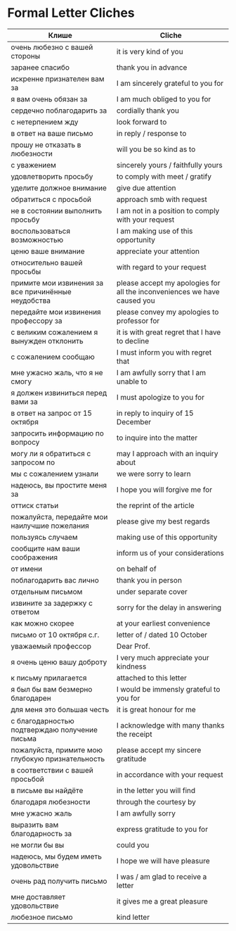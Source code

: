 # Formal Letter Cliches

Клише | Cliche
----- | ------
очень любезно с вашей стороны | it is very kind of you
заранее спасибо | thank you in advance
искренне признателен вам за | I am sincerely grateful to you for
я вам очень обязан за | I am much obliged to you for
сердечно поблагодарить за | cordially thank you
с нетерпением жду | look forward to
в ответ на ваше письмо | in reply / response to
прошу не отказать в любезности | will you be so kind as to
с уважением | sincerely yours / faithfully yours
удовлетворить просьбу | to comply with meet / gratify
уделите должное внимание | give due attention
обратиться с просьбой | approach smb with request
не в состоянии выполнить просьбу | I am not in a position to comply with your request
воспользоваться возможностью | I am making use of this opportunity
ценю ваше внимание | appreciate your attention
относительно вашей просьбы | with regard to your request
примите мои извинения за все причинённые неудобства | please accept my apologies for all the inconveniences we have caused you
передайте мои извинения профессору за | please convey my apologies to professor for
с великим сожалением я вынужден отклонить | it is with great regret that I have to decline
с сожалением сообщаю | I must inform you with regret that
мне ужасно жаль, что я не смогу | I am awfully sorry that I am unable to
я должен извиниться перед вами за | I must apologize to you for
в ответ на запрос от 15 октября | in reply to inquiry of 15 December
запросить информацию по вопросу | to inquire into the matter
могу ли я обратиться с запросом по | may I approach with an inquiry about
мы с сожалением узнали | we were sorry to learn
надеюсь, вы простите меня за | I hope you will forgive me for
оттиск статьи | the reprint of the article
пожалуйста, передайте мои наилучшие пожелания | please give my best regards
пользуясь случаем | making use of this opportunity
сообщите нам ваши соображения | inform us of your considerations
от имени | on behalf of
поблагодарить вас лично | thank you in person
отдельным письмом | under separate cover
извините за задержку с ответом | sorry for the delay in answering
как можно скорее | at your earliest convenience
письмо от 10 октября с.г. | letter of / dated 10 October
уважаемый профессор | Dear Prof.
я очень ценю вашу доброту | I very much appreciate your kindness
к письму прилагается | attached to this letter
я был бы вам безмерно благодарен | I would be immensly grateful to you for
для меня это большая честь | it is great honour for me
с благодарностью подтверждаю получение письма | I acknowledge with many thanks the receipt
пожалуйста, примите мою глубокую признательность | please accept my sincere gratitude
в соответствии с вашей просьбой | in accordance with your request
в письме вы найдёте | in the letter you will find
благодаря любезности | through the courtesy by
мне ужасно жаль | I am awfully sorry
выразить вам благодарность за | express gratitude to you for
не могли бы вы | could you
надеюсь, мы будем иметь удовольствие | I hope we will have pleasure
очень рад получить письмо | I was / am glad to receive a letter
мне доставляет удовольствие | it gives me a great pleasure
любезное письмо | kind letter
